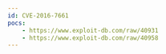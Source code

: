 ```yaml
---
id: CVE-2016-7661
pocs:
    - https://www.exploit-db.com/raw/40931
    - https://www.exploit-db.com/raw/40958
---
```

